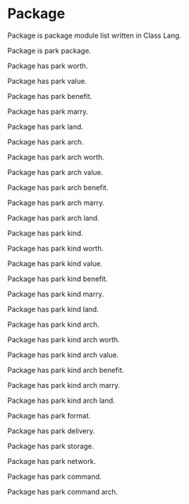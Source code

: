 # Package

Package is package module list written in Class Lang.

Package is park package.

Package has park worth.

Package has park value.

Package has park benefit.

Package has park marry.

Package has park land.

Package has park arch.

Package has park arch worth.

Package has park arch value.

Package has park arch benefit.

Package has park arch marry.

Package has park arch land.

Package has park kind.

Package has park kind worth.

Package has park kind value.

Package has park kind benefit.

Package has park kind marry.

Package has park kind land.

Package has park kind arch.

Package has park kind arch worth.

Package has park kind arch value.

Package has park kind arch benefit.

Package has park kind arch marry.

Package has park kind arch land.

Package has park format.

Package has park delivery.

Package has park storage.

Package has park network.

Package has park command.

Package has park command arch.
